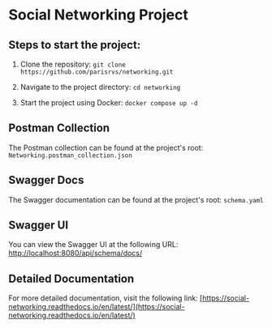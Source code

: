 # Social Networking Project

## Steps to start the project:

1. Clone the repository:
    `git clone https://github.com/parisrvs/networking.git`


2. Navigate to the project directory:
    `cd networking`


3. Start the project using Docker:
    `docker compose up -d`

## Postman Collection

The Postman collection can be found at the project's root: `Networking.postman_collection.json`

## Swagger Docs

The Swagger documentation can be found at the project's root: `schema.yaml`

## Swagger UI

You can view the Swagger UI at the following URL: [http://localhost:8080/api/schema/docs/](http://localhost:8080/api/schema/docs/)

## Detailed Documentation

For more detailed documentation, visit the following link: [https://social-networking.readthedocs.io/en/latest/](https://social-networking.readthedocs.io/en/latest/)